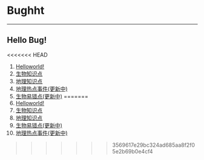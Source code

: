 # **Bughht**
----
## Hello Bug!

<<<<<<< HEAD
1. [Helloworld!](/helloworld)
2. [生物知识点](/生物/知识点)
3. [地理知识点](/地理/知识点)
4. [地理热点事件(更新中)](/地理/热点)
5. [生物易错点(更新中)](/生物/易错点)
=======
1. [Helloworld!](/blog0)
2. [生物知识点](/blog1)
3. [地理知识点](/blog2)
4. [生物易错点(更新中)](/blog4)
5. [地理热点事件(更新中)](/blog3)
>>>>>>> 3569617e29bc324ad685aa8f2f05e2b69b0e4cf4
